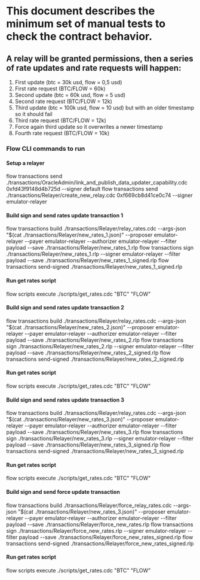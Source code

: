 # This document describes the minimum set of manual tests to check the contract behavior.

## A relay will be granted permissions, then a series of rate updates and rate requests will happen:

1. First update (btc = 30k usd, flow = 0,5 usd) 
1. First rate request (BTC/FLOW = 60k)
1. Second update (btc = 60k usd, flow = 5 usd)
1. Second rate request (BTC/FLOW = 12k)
1. Third update (btc = 100k usd, flow = 10 usd) but with an older timestamp so it should fail
1. Third rate request (BTC/FLOW = 12k)
1. Force again third update so it overwrites a newer timestamp
1. Fourth rate request (BTC/FLOW = 10k)


### Flow CLI commands to run

#### Setup a relayer
flow transactions send ./transactions/OracleAdmin/link_and_publish_data_updater_capability.cdc 0xfd43f9148d4b725d --signer default
flow transactions send ./transactions/Relayer/create_new_relay.cdc 0xf669cb8d41ce0c74 --signer emulator-relayer

#### Build sign and send rates update transaction 1
flow transactions build ./transactions/Relayer/relay_rates.cdc --args-json "$(cat ./transactions/Relayer/new_rates_1.json)"  --proposer emulator-relayer --payer emulator-relayer --authorizer emulator-relayer --filter payload --save ./transactions/Relayer/new_rates_1.rlp
flow transactions sign ./transactions/Relayer/new_rates_1.rlp --signer emulator-relayer --filter payload --save ./transactions/Relayer/new_rates_1_signed.rlp
flow transactions send-signed ./transactions/Relayer/new_rates_1_signed.rlp

#### Run get rates script
flow scripts execute ./scripts/get_rates.cdc "BTC" "FLOW"

#### Build sign and send rates update transaction 2
flow transactions build ./transactions/Relayer/relay_rates.cdc --args-json "$(cat ./transactions/Relayer/new_rates_2.json)"  --proposer emulator-relayer --payer emulator-relayer --authorizer emulator-relayer --filter payload --save ./transactions/Relayer/new_rates_2.rlp
flow transactions sign ./transactions/Relayer/new_rates_2.rlp --signer emulator-relayer --filter payload --save ./transactions/Relayer/new_rates_2_signed.rlp
flow transactions send-signed ./transactions/Relayer/new_rates_2_signed.rlp

#### Run get rates script
flow scripts execute ./scripts/get_rates.cdc "BTC" "FLOW"

#### Build sign and send rates update transaction 3
flow transactions build ./transactions/Relayer/relay_rates.cdc --args-json "$(cat ./transactions/Relayer/new_rates_3.json)"  --proposer emulator-relayer --payer emulator-relayer --authorizer emulator-relayer --filter payload --save ./transactions/Relayer/new_rates_3.rlp
flow transactions sign ./transactions/Relayer/new_rates_3.rlp --signer emulator-relayer --filter payload --save ./transactions/Relayer/new_rates_3_signed.rlp
flow transactions send-signed ./transactions/Relayer/new_rates_3_signed.rlp

#### Run get rates script
flow scripts execute ./scripts/get_rates.cdc "BTC" "FLOW"

#### Build sign and send force update transaction
flow transactions build ./transactions/Relayer/force_relay_rates.cdc --args-json "$(cat ./transactions/Relayer/new_rates_3.json)"  --proposer emulator-relayer --payer emulator-relayer --authorizer emulator-relayer --filter payload --save ./transactions/Relayer/force_new_rates.rlp
flow transactions sign ./transactions/Relayer/force_new_rates.rlp --signer emulator-relayer --filter payload --save ./transactions/Relayer/force_new_rates_signed.rlp
flow transactions send-signed ./transactions/Relayer/force_new_rates_signed.rlp

#### Run get rates script
flow scripts execute ./scripts/get_rates.cdc "BTC" "FLOW"